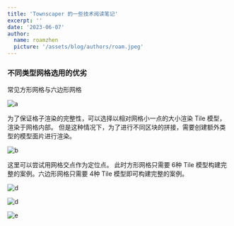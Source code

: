 ```yaml
---
title: 'Townscaper 的一些技术阅读笔记'
excerpt: ''
date: '2023-06-07'
author:
  name: roamzhen
  picture: '/assets/blog/authors/roam.jpeg'
---
```


### 不同类型网格选用的优劣

常见方形网格与六边形网格

![a](/assets/blog/images/230607/230607a.png)

为了保证格子渲染的完整性，可以选择以相对网格小一点的大小渲染 Tile 模型，渲染于网格内部。
但是这种情况下，为了进行不同区块的拼接，需要创建额外类型的模型面片进行渲染。

![b](/assets/blog/images/230607/230607b.png)

这里可以尝试用网格交点作为定位点。
此时方形网格只需要 6种 Tile 模型构建完整的案例。六边形网格只需要 4种 Tile 模型即可构建完整的案例。

![d](/assets/blog/images/230607/230607c.png)



![d](/assets/blog/images/230607/230607d.png)

![e](/assets/blog/images/230607/230607e.png)
